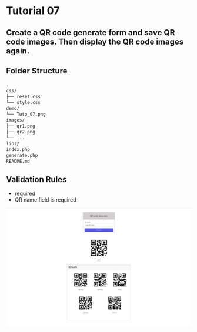 # Tutorial 07

## Create a QR code generate form and save QR code images. Then display the QR code images again.

## Folder Structure
```
.
css/
├── reset.css
└── style.css
demo/
└── Tuto_07.png
images/
├── qr1.png
├── qr2.png
└── ...
libs/
index.php
generate.php
README.md
```

## Validation Rules
- required
- QR name field is required

![Tuto_07.png](demo/Tuto_07.png)
